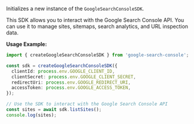 Initializes a new instance of the `GoogleSearchConsoleSDK`.

This SDK allows you to interact with the Google Search Console API. You can use it to manage sites, sitemaps, search analytics, and URL inspection data.

**Usage Example:**

```typescript
import { createGoogleSearchConsoleSDK } from 'google-search-console';

const sdk = createGoogleSearchConsoleSDK({
  clientId: process.env.GOOGLE_CLIENT_ID,
  clientSecret: process.env.GOOGLE_CLIENT_SECRET,
  redirectUri: process.env.GOOGLE_REDIRECT_URI,
  accessToken: process.env.GOOGLE_ACCESS_TOKEN,
});

// Use the SDK to interact with the Google Search Console API
const sites = await sdk.listSites();
console.log(sites);
```
